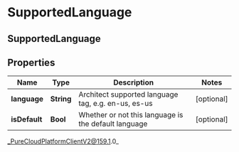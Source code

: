 # SupportedLanguage

## SupportedLanguage

## Properties

|Name | Type | Description | Notes|
|------------ | ------------- | ------------- | -------------|
| **language** | **String** | Architect supported language tag, e.g. en-us, es-us | [optional] |
| **isDefault** | **Bool** | Whether or not this language is the default language | [optional] |



_PureCloudPlatformClientV2@159.1.0_
